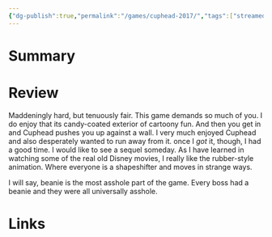 ```yaml
---
{"dg-publish":true,"permalink":"/games/cuphead-2017/","tags":["streamed"],"created":"2024-07-23","updated":"2024-07-23"}
---
```



# Summary

# Review

Maddeningly hard, but tenuously fair. This game demands so much of you. I do enjoy that its candy-coated exterior of cartoony fun. And then you get in and Cuphead pushes you up against a wall. I very much enjoyed Cuphead and also desperately wanted to run away from it. once I *got* it, though, I had a good time. I would like to see a sequel someday. As I have learned in watching some of the real old Disney movies, I really like the rubber-style animation. Where everyone is a shapeshifter and moves in strange ways.

I will say, beanie is the most asshole part of the game. Every boss had a beanie and they were all universally asshole.

# Links
